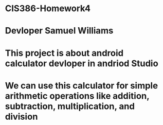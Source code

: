 # CIS386-Homework4
# Devloper Samuel Williams
# This project is about android calculator devloper in andriod Studio
# We can use this calculator for simple arithmetic operations like addition, subtraction, multiplication, and division
